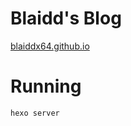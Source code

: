 # Blaidd's Blog

[blaiddx64.github.io](https://blaiddx64.github.io)

# Running

```bash
hexo server
```
